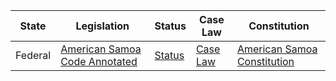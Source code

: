 | State | Legislation | Status | Case Law | Constitution |
|-------|-------------|--------|----------|-------------|
| Federal | [American Samoa Code Annotated](https://www.asbar.org/index.php?option=com_content&view=article&id=661&Itemid=172) | [Status](https://www.asbar.org/index.php?option=com_content&view=article&id=809&Itemid=190) | [Case Law](https://www.asbar.org/index.php?option=com_content&view=article&id=187&Itemid=228) | [American Samoa Constitution](https://www.asbar.org/index.php?option=com_content&view=article&id=808&Itemid=188) |